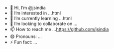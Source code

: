 - 👋 Hi, I’m @jsindia
- 👀 I’m interested in ...html
- 🌱 I’m currently learning ...html
- 💞️ I’m looking to collaborate on ...
- 📫 How to reach me ...https://github.com/jsindia
- 😄 Pronouns: ...
- ⚡ Fun fact: ...

<!---
jsindia/jsindia is a ✨ special ✨ repository because its `README.md` (this file) appears on your GitHub profile.
You can click the Preview link to take a look at your changes.
--->
